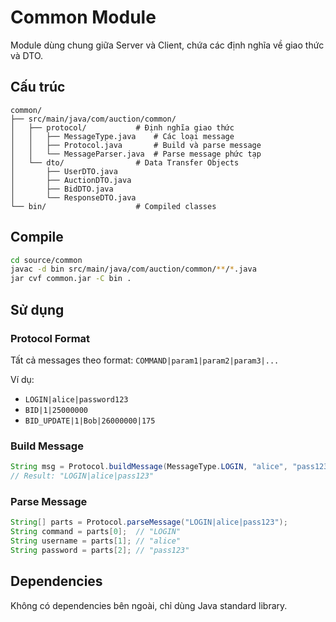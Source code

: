 # Common Module

Module dùng chung giữa Server và Client, chứa các định nghĩa về giao thức và DTO.

## Cấu trúc

```
common/
├── src/main/java/com/auction/common/
│   ├── protocol/           # Định nghĩa giao thức
│   │   ├── MessageType.java    # Các loại message
│   │   ├── Protocol.java       # Build và parse message
│   │   └── MessageParser.java  # Parse message phức tạp
│   └── dto/                # Data Transfer Objects
│       ├── UserDTO.java
│       ├── AuctionDTO.java
│       ├── BidDTO.java
│       └── ResponseDTO.java
└── bin/                    # Compiled classes
```

## Compile

```bash
cd source/common
javac -d bin src/main/java/com/auction/common/**/*.java
jar cvf common.jar -C bin .
```

## Sử dụng

### Protocol Format

Tất cả messages theo format: `COMMAND|param1|param2|param3|...`

Ví dụ:
- `LOGIN|alice|password123`
- `BID|1|25000000`
- `BID_UPDATE|1|Bob|26000000|175`

### Build Message

```java
String msg = Protocol.buildMessage(MessageType.LOGIN, "alice", "pass123");
// Result: "LOGIN|alice|pass123"
```

### Parse Message

```java
String[] parts = Protocol.parseMessage("LOGIN|alice|pass123");
String command = parts[0];  // "LOGIN"
String username = parts[1]; // "alice"
String password = parts[2]; // "pass123"
```

## Dependencies

Không có dependencies bên ngoài, chỉ dùng Java standard library.

